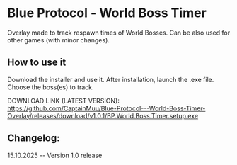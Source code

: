 # Blue Protocol - World Boss Timer
Overlay made to track respawn times of World Bosses. Can be also used for other games (with minor changes). 

## How to use it
Download the installer and use it. After installation, launch the .exe file. Choose the boss(es) to track. 



DOWNLOAD LINK (LATEST VERSION): https://github.com/CaptainMuu/Blue-Protocol---World-Boss-Timer-Overlay/releases/download/v1.0.1/BP.World.Boss.Timer.setup.exe


## Changelog:
15.10.2025 -- Version 1.0 release
